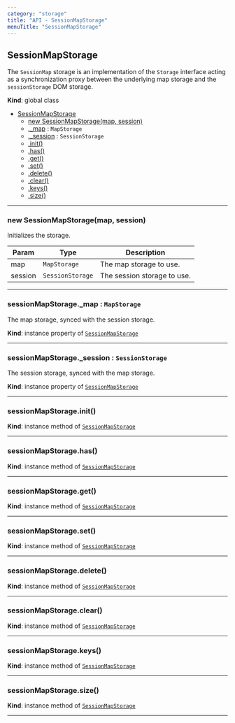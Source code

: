 ```yaml
---
category: "storage"
title: "API - SessionMapStorage"
menuTitle: "SessionMapStorage"
---
```


## SessionMapStorage&nbsp;<a name="SessionMapStorage" href="https://github.com/seznam/ima/blob/v17.7.6/packages/core/src/storage/SessionMapStorage.js#L22" target="_blank"><span class="icon"><i class="fas fa-external-link-alt fa-xs"></i></span></a>
The <code>SessionMap</code> storage is an implementation of the
<code>Storage</code> interface acting as a synchronization proxy between
the underlying map storage and the <code>sessionStorage</code> DOM storage.

**Kind**: global class  

* [SessionMapStorage](#SessionMapStorage)
    * [new SessionMapStorage(map, session)](#new_SessionMapStorage_new)
    * [._map](#SessionMapStorage+_map) : <code>MapStorage</code>
    * [._session](#SessionMapStorage+_session) : <code>SessionStorage</code>
    * [.init()](#SessionMapStorage+init)
    * [.has()](#SessionMapStorage+has)
    * [.get()](#SessionMapStorage+get)
    * [.set()](#SessionMapStorage+set)
    * [.delete()](#SessionMapStorage+delete)
    * [.clear()](#SessionMapStorage+clear)
    * [.keys()](#SessionMapStorage+keys)
    * [.size()](#SessionMapStorage+size)


* * *

### new SessionMapStorage(map, session)&nbsp;<a name="new_SessionMapStorage_new"></a>
Initializes the storage.


| Param | Type | Description |
| --- | --- | --- |
| map | <code>MapStorage</code> | The map storage to use. |
| session | <code>SessionStorage</code> | The session storage to use. |


* * *

### sessionMapStorage.\_map : <code>MapStorage</code>&nbsp;<a name="SessionMapStorage+_map" href="https://github.com/seznam/ima/blob/v17.7.6/packages/core/src/storage/SessionMapStorage.js#L30" target="_blank"><span class="icon"><i class="fas fa-external-link-alt fa-xs"></i></span></a>
The map storage, synced with the session storage.

**Kind**: instance property of [<code>SessionMapStorage</code>](#SessionMapStorage)  

* * *

### sessionMapStorage.\_session : <code>SessionStorage</code>&nbsp;<a name="SessionMapStorage+_session" href="https://github.com/seznam/ima/blob/v17.7.6/packages/core/src/storage/SessionMapStorage.js#L37" target="_blank"><span class="icon"><i class="fas fa-external-link-alt fa-xs"></i></span></a>
The session storage, synced with the map storage.

**Kind**: instance property of [<code>SessionMapStorage</code>](#SessionMapStorage)  

* * *

### sessionMapStorage.init()&nbsp;<a name="SessionMapStorage+init" href="https://github.com/seznam/ima/blob/v17.7.6/packages/core/src/storage/SessionMapStorage.js#L43" target="_blank"><span class="icon"><i class="fas fa-external-link-alt fa-xs"></i></span></a>
**Kind**: instance method of [<code>SessionMapStorage</code>](#SessionMapStorage)  

* * *

### sessionMapStorage.has()&nbsp;<a name="SessionMapStorage+has" href="https://github.com/seznam/ima/blob/v17.7.6/packages/core/src/storage/SessionMapStorage.js#L55" target="_blank"><span class="icon"><i class="fas fa-external-link-alt fa-xs"></i></span></a>
**Kind**: instance method of [<code>SessionMapStorage</code>](#SessionMapStorage)  

* * *

### sessionMapStorage.get()&nbsp;<a name="SessionMapStorage+get" href="https://github.com/seznam/ima/blob/v17.7.6/packages/core/src/storage/SessionMapStorage.js#L62" target="_blank"><span class="icon"><i class="fas fa-external-link-alt fa-xs"></i></span></a>
**Kind**: instance method of [<code>SessionMapStorage</code>](#SessionMapStorage)  

* * *

### sessionMapStorage.set()&nbsp;<a name="SessionMapStorage+set" href="https://github.com/seznam/ima/blob/v17.7.6/packages/core/src/storage/SessionMapStorage.js#L69" target="_blank"><span class="icon"><i class="fas fa-external-link-alt fa-xs"></i></span></a>
**Kind**: instance method of [<code>SessionMapStorage</code>](#SessionMapStorage)  

* * *

### sessionMapStorage.delete()&nbsp;<a name="SessionMapStorage+delete" href="https://github.com/seznam/ima/blob/v17.7.6/packages/core/src/storage/SessionMapStorage.js#L85" target="_blank"><span class="icon"><i class="fas fa-external-link-alt fa-xs"></i></span></a>
**Kind**: instance method of [<code>SessionMapStorage</code>](#SessionMapStorage)  

* * *

### sessionMapStorage.clear()&nbsp;<a name="SessionMapStorage+clear" href="https://github.com/seznam/ima/blob/v17.7.6/packages/core/src/storage/SessionMapStorage.js#L94" target="_blank"><span class="icon"><i class="fas fa-external-link-alt fa-xs"></i></span></a>
**Kind**: instance method of [<code>SessionMapStorage</code>](#SessionMapStorage)  

* * *

### sessionMapStorage.keys()&nbsp;<a name="SessionMapStorage+keys" href="https://github.com/seznam/ima/blob/v17.7.6/packages/core/src/storage/SessionMapStorage.js#L103" target="_blank"><span class="icon"><i class="fas fa-external-link-alt fa-xs"></i></span></a>
**Kind**: instance method of [<code>SessionMapStorage</code>](#SessionMapStorage)  

* * *

### sessionMapStorage.size()&nbsp;<a name="SessionMapStorage+size" href="https://github.com/seznam/ima/blob/v17.7.6/packages/core/src/storage/SessionMapStorage.js#L110" target="_blank"><span class="icon"><i class="fas fa-external-link-alt fa-xs"></i></span></a>
**Kind**: instance method of [<code>SessionMapStorage</code>](#SessionMapStorage)  

* * *

